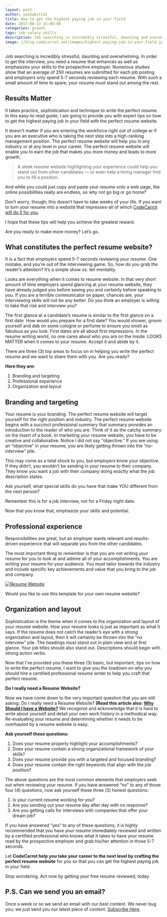```yaml
---
layout: post
author: yashumittal
title: How to get the highest paying job in your field
date: 2017-06-13 15:00:00
categories: growth
tags: job salary skills
description: Job searching is incredibly stressful, daunting and overwhelming. In order to get the interview, you need a resume that enhances as well as emphasizes your skills to the prospective employer.
image: //blog.codecarrot.net/images/highest-paying-job-in-your-field.jpg
---
```


Job searching is incredibly stressful, daunting and overwhelming. In order to get the interview, you need a resume that enhances as well as emphasizes your skills to the prospective employer. Numerous studies show that an average of 250 resumes are submitted for each job posting and employers only spend 5-7 seconds reviewing each resume. With such a small amount of time to spare, your resume must stand out among the rest.

## Results Matter

It takes practice, sophistication and technique to write the perfect resume. In this easy-to read guide, I am going to provide you with expert tips on how to get the highest paying job in your field with the perfect resume website.

It doesn’t matter if you are entering the workforce right out of college or if you are an executive who is taking the next step into a high-ranking management position. The perfect resume website will help you in any industry or at any level in your career. The perfect resume website will enable you to earn the job that makes you more money and leads to more growth.

<blockquote>
A sleek resume website highlighting your experience could help you stand out from other candidates — or even help a hiring manager find you to fill a position.
</blockquote>

And while you could just copy and paste your resume onto a web page, the online possibilities really are endless, so why not go big or go home?

Don’t worry, though; this doesn’t have to take weeks of your life. If you want to turn your resume into a website that impresses-all of which [CodeCarrot will do it for you](//www.codecarrot.net/).

I hope that these tips will help you achieve the greatest reward.

Are you ready to make more money? Let’s go.

## What constitutes the perfect resume website?

It is a fact that employers spend 5-7 seconds reviewing your resume. One mistake, and you’re out of the interviewing game. So, how do you grab the reader’s attention? It’s a simple show vs. tell mentality.

Looks are everything when it comes to resume website. In that very short amount of time employers spend glancing at your resume website, they have already judged you before seeing you and certainly before speaking to you. If you are a terrible communicator on paper, chances are, your interviewing skills will not be any better. Do you think an employer is willing to take that risk and interview you?

The first glance at a candidate’s resume is similar to the first glance on a first date. How would you prepare for a first date? You would shower, groom yourself and dab on some cologne or perfume to ensure you smell as fabulous as you look. First dates are all about first impressions. In the resume writing world, no one cares about who you are on the inside. LOOKS MATTER when it comes to your resume. Accept it and abide by it.

There are three (3) top areas to focus on in helping you write the perfect resume and we want to share them with you. Are you ready?

**Here they are:**
1.  Branding and targeting
2.  Professional experience
3.  Organization and layout

## Branding and targeting

Your resume is your branding. The perfect resume website will target yourself for the right position and industry. The perfect resume website begins with a succinct professional summary that summary provides an introduction to the reader of who you are. Think of it as the catchy summary on the insert of a book. In marketing your resume website, you have to be creative and collaborative. Notice I did not say “objective.” If you are using an “objective” in your resume, you are likely getting thrown into the “no-interview” pile.

This may come as a total shock to you, but employers know your objective. If they didn’t, you wouldn’t be sending in your resume to their company. They know you want a job with their company doing exactly what the job description states.

Ask yourself, what special skills do you have that make YOU different from the next person?

Remember this is for a job interview, not for a Friday night date.

Now that you know that, emphasize your skills and potential.

## Professional experience

Responsibilities are great, but an employer wants relevant and results-driven experience that will separate you from the other candidates.

The most important thing to remember is that you are not writing your resume for you to look at and admire all of your accomplishments. You are writing your resume for your audience. You must tailor towards the industry and include specific key achievements and value that you bring to the job and company.

[![Resume Website](//blog.codecarrot.net/images/kards-template.png)](//www.codecarrot.net/)

Would you like to use this template for your own resume website?

## Organization and layout

Sophistication is the theme when it comes to the organization and layout of your resume website. How your resume looks is just as important as what it says. If the resume does not catch the reader’s eye with a strong organization and layout, then it will certainly be thrown into the “no interview” pile. The headings must stand out in plain view and at first glance. Your job titles should also stand out. Descriptions should begin with strong action verbs.

Now that I’ve provided you these three (3) basic, but important, tips on how to write the perfect resume, I want to give you the lowdown on why you should hire a certified professional resume writer to help you craft that perfect resume.


**Do I really need a Resume Website?**

Now we have come down to the very important question that you are still asking: Do I really need a Resume Website? **(Read this article also: [Why Should I have a Website?](/why-should-i-have-a-website/)** We recognize and acknowledge that it is hard to write about yourself and detail your own work history in a methodical way. Re-evaluating your resume and determining whether it needs to be overhauled by a resume website is easy.

**Ask yourself these questions:**

1.  Does your resume properly highlight your accomplishments?
2.  Does your resume contain a strong organizational framework of your skills?
3.  Does your resume provide you with a targeted and focused branding?
4.  Does your resume contain the right keywords that align with the job position?

The above questions are the most common elements that employers seek out when reviewing your resume. If you have answered “no” to any of those four (4) questions, now ask yourself these three (3) honest questions:

1.  Is your current resume working for you?
2.  Are you sending out your resume day after day with no response?
3.  Are you getting calls for interviews with companies that offer your dream job?

If you have answered “yes” to any of these questions, it is highly recommended that you have your resume immediately reviewed and written by a certified professional who knows what it takes to have your resume read by the prospective employer and grab his/her attention in those 5-7 seconds.

Let **CodeCarrot help you take your career to the next level by crafting the perfect resume website** for you so that you can get the highest paying job in your field.

Stop wondering. Act now by getting your free resume reviewed, today.

## P.S. Can we send you an email?

Once a week or so we send an email with our best content. We never bug you; we just send you our latest piece of content. [Subscribe Here](#subscribe).
